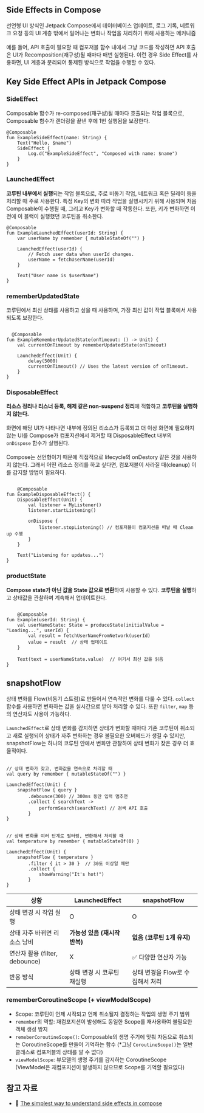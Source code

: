 ## Side Effects in Compose
선언형 UI 방식인 Jetpack Compose에서 데이터베이스 업데이트, 로그 기록, 네트워크 요청 등의 UI 계층 밖에서 일어나는 변화나 작업을 처리하기 위해 사용하는 메커니즘
<br><br>
예를 들어, API 호출이 필요할 때 컴포저블 함수 내에서 그냥 코드를 작성하면 API 호출은 UI가 Recomposition(재구성)될 때마다 매번 실행된다. 이런 경우 Side Effect를 사용하면, UI 계층과 분리되어 통제된 방식으로 작업을 수행할 수 있다.

## Key Side Effect APIs in Jetpack Compose
### SideEffect
Composable 함수가 re-composed(재구성)될 때마다 호출되는 작업 블록으로, 
Composable 함수가 렌더링을 끝낸 후에 1번 실행됨을 보장한다.<br>
<pre><code>@Composable
fun ExampleSideEffect(name: String) {
    Text("Hello, $name")
    SideEffect {
        Log.d("ExampleSideEffect", "Composed with name: $name")
    }
}</code></pre>

### LaunchedEffect
**코루틴 내부에서 실행**되는 작업 블록으로, 주로 비동기 작업, 네트워크 혹은 딜레이 등을 처리할 때 주로 사용한다.
특정 Key의 변화 따라 작업을 실행시키기 위해 사용되며 
처음 Composable이 수행될 때, 그리고 Key가 변화할 때 작동한다. 
또한, 키가 변화하면 이전에 이 블럭이 실행했던 코루틴을 취소한다.

<pre><code>@Composable
fun ExampleLaunchedEffect(userId: String) {
    var userName by remember { mutableStateOf("") }

    LaunchedEffect(userId) {
        // Fetch user data when userId changes.
        userName = fetchUserName(userId)
    }

    Text("User name is $userName")
}</code></pre>

### rememberUpdatedState
코루틴에서 최신 상태를 사용하고 싶을 때 사용하며, 가장 최신 값이 작업 블록에서 사용되도록 보장한다.
<pre><code>
  @Composable
fun ExampleRememberUpdatedState(onTimeout: () -> Unit) {
    val currentOnTimeout by rememberUpdatedState(onTimeout)

    LaunchedEffect(Unit) {
        delay(5000)
        currentOnTimeout() // Uses the latest version of onTimeout.
    }
}</code></pre>

### DisposableEffect
**리소스 정리나 리스너 등록, 해제 같은 non-suspend 정리**에 적합하고 **코루틴을 실행하지 않는다.** <br><br>
화면에 해당 UI가 나타나면 내부에 정의된 리소스가 등록되고 더 이상 화면에 필요하지 않는 UI를 Compose가 컴포지션에서 제거할 때 DisposableEffect 내부의 `onDispose` 함수가 실행된다. <br><br>
Compose는 선언형이기 때문에 직접적으로 lifecycle의 onDestory 같은 것을 사용하지 않는다. 그래서 어떤 리소스 정리를 하고 싶다면, 컴포저블이 사라질 때(cleanup) 이를 감지할 방법이 필요하다.
<pre><code>
    @Composable
fun ExampleDisposableEffect() {
    DisposableEffect(Unit) {
        val listener = MyListener()
        listener.startListening()

        onDispose {
            listener.stopListening() // 컴포저블이 컴포지션을 떠날 때 Clean up 수행
        }
    }

    Text("Listening for updates...")
}
</code></pre>

### productState
**Compose state가 아닌 값을 State 값으로 변환**하여 사용할 수 있다. **코루틴을 실행**하고 상태값을 관찰하며 계속해서 업데이트한다.
<pre><code>
    @Composable
fun Example(userId: String) {
    val userNameState: State<String> = produceState(initialValue = "Loading...", userId) {
        val result = fetchUserNameFromNetwork(userId)
        value = result  // 상태 업데이트
    }

    Text(text = userNameState.value)  // 여기서 최신 값을 읽음
}
</code></pre>

## snapshotFlow
상태 변화를 Flow(비동기 스트림)로 만들어서 연속적인 변화를 다룰 수 있다. `collect`함수를 사용하면 변화하는 값을 실시간으로 받아 처리할 수 있다. 또한 `filter`, `map` 등의 연산자도 사용이 가능하다. <br><br>
`LaunchedEffect`로 상태 변화를 감지하면 상태가 변화할 때마다 기존 코루틴이 취소되고 새로 실행되어 상태가 자주 변화하는 경우 불필요한 오버헤드가 생길 수 있지만, snapshotFlow는 하나의 코루틴 안에서 변화만 관찰하여 상태 변화가 잦은 경우 더 효율적이다.
<pre><code>
// 상태 변화가 잦고, 변화값을 연속으로 처리할 때
val query by remember { mutableStateOf("") }

LaunchedEffect(Unit) {
    snapshotFlow { query }
        .debounce(300) // 300ms 동안 입력 멈추면
        .collect { searchText ->
            performSearch(searchText) // 검색 API 호출
        }
}
</code></pre>
<pre><code>
// 상태 변화를 여러 단계로 필터링, 변환해서 처리할 때
val temperature by remember { mutableStateOf(0) }

LaunchedEffect(Unit) {
    snapshotFlow { temperature }
        .filter { it > 30 }  // 30도 이상일 때만
        .collect {
            showWarning("It's hot!")
        }
}
</code></pre>
| 상황                        | LaunchedEffect      | snapshotFlow         |
| ------------------------- | ------------------- | -------------------- |
| 상태 변경 시 작업 실행             | O                   | O                    |
| 상태 자주 바뀌면 리소스 낭비          | **가능성 있음 (재시작 반복)** | **없음 (코루틴 1개 유지)**   |
| 연산자 활용 (filter, debounce) | X                   | ✅ 다양한 연산자 가능         |
| 반응 방식                     | 상태 변경 시 코루틴 재실행     | 상태 변경을 Flow로 수집해서 처리 |

### rememberCoroutineScope (+ viewModelScope)
- Scope: 코루틴이 언제 시작되고 언제 취소될지 결정하는 작업의 생명 주기 범위
- `remember`의 역할: 재컴포지션이 발생해도 동일한 Scope를 재사용하여 불필요한 객체 생성 방지
- `remeberCoroutineScope()`: Composable의 생명 주기에 맞춰 자동으로 취소되는 CoroutineScope를 만들어 기억하는 함수 (*그냥 `CoroutineScope()`는 일반 클래스로 컴포저블의 상태를 알 수 없다)
- `viewModelScope`: 뷰모델의 생명 주기를 감지하는 CoroutineScope (ViewModel은 재컴포지션이 발생하지 않으므로 Scope를 기억할 필요없다)


## 참고 자료
- 🧩 [The simplest way to understand side effects in compose](https://www.droidcon.com/2024/10/28/the-simplest-way-to-understand-side-effects-in-compose/)
